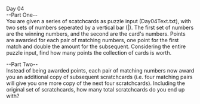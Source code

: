 Day 04  
--Part One--  
You are given a series of scatchcards as puzzle input (Day04Text.txt), with two sets of numbers seperated by a vertical bar (|).
The first set of numbers are the winning numbers, and the second are the card's numbers. Points are awarded for each pair of
matching numbers, one point for the first match and double the amount for the subsequent. Considering the entire puzzle input,
find how many points the collection of cards is worth.

--Part Two--  
Instead of being awarded points, each pair of matching numbers now award you an additional copy of subsequent scratchcards (i.e.
four matching pairs will give you one more copy of the next four scratchcards). Including the original set of scratchcards,
how many total scratchcards do you end up with?
